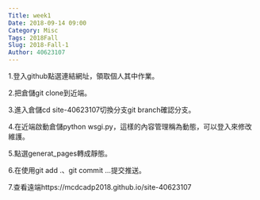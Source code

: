 ```yaml
---
Title: week1
Date: 2018-09-14 09:00
Category: Misc
Tags: 2018Fall
Slug: 2018-Fall-1
Author: 40623107
---
```

<!-- PELICAN_END_SUMMARY -->
1.登入github點選連結網址，領取個人其中作業。

2.把倉儲git clone到近端。

3.進入倉儲cd site-40623107切換分支git branch確認分支。

4.在近端啟動倉儲python wsgi.py，這樣的內容管理稱為動態，可以登入來修改維護。

5.點選generat_pages轉成靜態。

6.在使用git add .、git commit ...提交推送。

7.查看遠端https://mcdcadp2018.github.io/site-40623107
